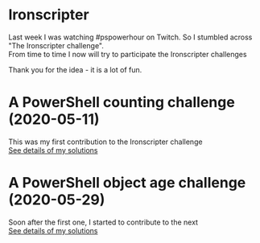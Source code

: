 # Ironscripter
Last week I was watching #pspowerhour on Twitch. So I stumbled across "The Ironscripter challenge".\
From time to time I now will try to participate the Ironscripter challenges

Thank you for the idea - it is a lot of fun.

# A PowerShell counting challenge (2020-05-11)
This was my first contribution to the Ironscripter challenge\
[See details of my solutions](CountingChallenge/README.md)

# A PowerShell object age challenge (2020-05-29)
Soon after the first one, I started to contribute to the next\
[See details of my solutions](ObjectAge/README.md)
